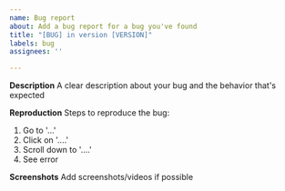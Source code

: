 ```yaml
---
name: Bug report
about: Add a bug report for a bug you've found
title: "[BUG] in version [VERSION]"
labels: bug
assignees: ''

---
```


**Description**
A clear description about your bug and the behavior that's expected

**Reproduction**
Steps to reproduce the bug:
1. Go to '...'
2. Click on '....'
3. Scroll down to '....'
4. See error

**Screenshots**
Add screenshots/videos if possible
